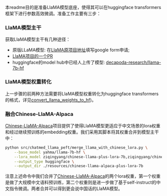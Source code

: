 

本readme目的是准备LlaMA模型底座，使得其可以在huggingface transformers框架下进行参数高效微调。准备工作主要有三步：

### LlaMA模型主干

获取LlaMA模型主干有几种途径：
- 原版LLaMA模型: 在[LlaMA原项目地址](https://github.com/facebookresearch/llama)填写google form申请;
- [LlaMA项目的一个PR](https://github.com/facebookresearch/llama/pull/73/files)
- huggingface的model hub中已经人上传了模型: [decapoda-research/llama-7b-hf](https://huggingface.co/decapoda-research/llama-7b-hf)

### LlaMA模型权重转化

上一步骤的前两种方法需要将LlaMA模型权重转化为huggingface transformers的格式，详见[convert_llama_weights_to_hf](https://github.com/huggingface/transformers/blob/main/src/transformers/models/llama/convert_llama_weights_to_hf.py))。


### 融合Chinese-LlaMA-Alpaca

[Chinese-LlaMA-Alpaca](https://github.com/ymcui/Chinese-LLaMA-Alpaca/blob/main/README_EN.md)项目提供了使得LlaMA模型更适应于中文场景的lora权重和经过继续预训练的embedding权重。我们采用其脚本将其权重合并到模型主干中：

```bash
python src/chatmed_llama_peft/merge_llama_with_chinese_lora.py \
    --base_model yahma/llama-7b-hf \
    --lora_model ziqingyang/chinese-llama-plus-lora-7b,ziqingyang/chinese-alpaca-plus-lora-7b \
    --output_type huggingface \
    --output_dir ./resources/chinese-llama-alpaca-plus-lora-7b

```

注意上述命令中我们合并了[Chinese-LlaMA-Alpaca](https://github.com/ymcui/Chinese-LLaMA-Alpaca)的两个lora权重，第一个权重是做了大规模中文语料预训练，第二个权重则是进一步做了基于self-instruct的中文指令微调。两者合并可以得到更会说中国话的LlaMA模型。

